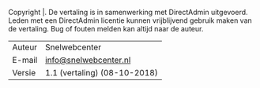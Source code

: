 Copyright |. De vertaling is in samenwerking met DirectAdmin uitgevoerd. Leden met een DirectAdmin licentie kunnen vrijblijvend gebruik maken van de vertaling. Bug of fouten melden kan altijd naar de auteur.

|||
|-----|-----|
|Auteur|Snelwebcenter|
|E-mail|[info@snelwebcenter.nl](mailto:info@snelwebcenter.nl)|
|Versie|1.1 (vertaling) (08-10-2018)|
